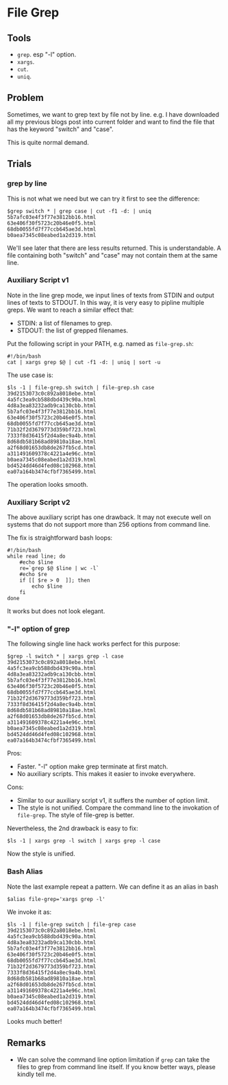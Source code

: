 # File Grep

## Tools

   * `grep`. esp "-l" option. 
   * `xargs`.
   * `cut`. 
   * `uniq`.

## Problem

Sometimes, we want to grep text by file not by line. 
e.g. I have downloaded all my previous blogs post into 
current folder and want to find the file that has the 
keyword "switch" and "case". 

This is quite normal demand. 

## Trials

### grep by line

This is not what we need but we can try it first to see the difference:

```
$grep switch * | grep case | cut -f1 -d: | uniq
5b7afc03e4f3f77e3812bb16.html
63e406f30f5723c20b46e0f5.html
68db0055fd7f77ccb645ae3d.html
b0aea7345c08eabed1a2d319.html
```

We'll see later that there are less results returned. 
This is understandable. 
A file containing both "switch" and "case" may not contain them 
at the same line.

### Auxiliary Script v1

Note in the line grep mode, we input lines of texts from STDIN 
and output lines of texts to STDOUT. 
In this way, it is very easy to pipline multiple greps. 
We want to reach a similar effect that:

   * STDIN: a list of filenames to grep. 
   * STDOUT: the list of grepped filenames. 

Put the following script in your PATH,
e.g. named as `file-grep.sh`:

```
#!/bin/bash
cat | xargs grep $@ | cut -f1 -d: | uniq | sort -u
```

The use case is:

```
$ls -1 | file-grep.sh switch | file-grep.sh case
39d2153073c0c892a8018ebe.html
4a5fc3ea9cb588dbd439c90a.html
4d8a3ea83232adb9ca130cbb.html
5b7afc03e4f3f77e3812bb16.html
63e406f30f5723c20b46e0f5.html
68db0055fd7f77ccb645ae3d.html
71b32f2d3679773d359bf723.html
7333f8d36415f2d4a8ec9a4b.html
8d68db581b68ad89810a18ae.html
a2f68d01653db8de267fb5cd.html
a311491609378c4221a4e96c.html
b0aea7345c08eabed1a2d319.html
bd4524dd46d4fed08c102968.html
ea07a164b3474cfbf7365499.html
```

The operation looks smooth. 

### Auxiliary Script v2

The above auxiliary script has one drawback. 
It may not execute well on systems that do not support 
more than 256 options from command line. 

The fix is straightforward bash loops:

```
#!/bin/bash
while read line; do
    #echo $line
    re=`grep $@ $line | wc -l`
    #echo $re
    if [[ $re > 0  ]]; then
        echo $line
    fi
done
```

It works but does not look elegant. 

### "-l" option of grep

The following single line hack works perfect for this purpose: 

```
$grep -l switch * | xargs grep -l case
39d2153073c0c892a8018ebe.html
4a5fc3ea9cb588dbd439c90a.html
4d8a3ea83232adb9ca130cbb.html
5b7afc03e4f3f77e3812bb16.html
63e406f30f5723c20b46e0f5.html
68db0055fd7f77ccb645ae3d.html
71b32f2d3679773d359bf723.html
7333f8d36415f2d4a8ec9a4b.html
8d68db581b68ad89810a18ae.html
a2f68d01653db8de267fb5cd.html
a311491609378c4221a4e96c.html
b0aea7345c08eabed1a2d319.html
bd4524dd46d4fed08c102968.html
ea07a164b3474cfbf7365499.html
```

Pros:

   * Faster. "-l" option make grep terminate at first match. 
   * No auxiliary scripts. 
   This makes it easier to invoke everywhere. 

Cons:

   * Similar to our auxiliary script v1, 
   it suffers the number of option limit. 
   * The style is not unified. 
   Compare the command line to the invokation of `file-grep`. 
   The style of file-grep is better. 

Nevertheless, the 2nd drawback is easy to fix:

```
$ls -1 | xargs grep -l switch | xargs grep -l case
```

Now the style is unified. 

### Bash Alias

Note the last example repeat a pattern. 
We can define it as an alias in bash

```
$alias file-grep='xargs grep -l'
```

We invoke it as:

```
$ls -1 | file-grep switch | file-grep case
39d2153073c0c892a8018ebe.html
4a5fc3ea9cb588dbd439c90a.html
4d8a3ea83232adb9ca130cbb.html
5b7afc03e4f3f77e3812bb16.html
63e406f30f5723c20b46e0f5.html
68db0055fd7f77ccb645ae3d.html
71b32f2d3679773d359bf723.html
7333f8d36415f2d4a8ec9a4b.html
8d68db581b68ad89810a18ae.html
a2f68d01653db8de267fb5cd.html
a311491609378c4221a4e96c.html
b0aea7345c08eabed1a2d319.html
bd4524dd46d4fed08c102968.html
ea07a164b3474cfbf7365499.html
```

Looks much better!

## Remarks

   * We can solve the command line option limitation
   if `grep` can take the files to grep from command line itself. 
   If you know better ways, please kindly tell me.

